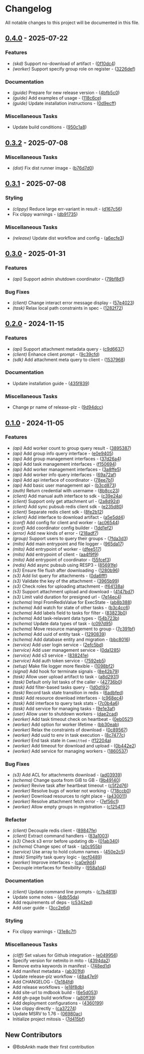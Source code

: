 # Changelog

All notable changes to this project will be documented in this file.

## [0.4.0](https://github.com/stack-rs/mitosis/compare/mito-v0.3.2...mito-v0.4.0) - 2025-07-22

### Features

- *(skd)* Support no-download of artifact - ([0f10dc4](https://github.com/stack-rs/mitosis/commit/0f10dc4a9cb01e0a1f891ea5985ec0d3e0c2c0be))
- *(worker)* Support specify group role on register - ([3226def](https://github.com/stack-rs/mitosis/commit/3226def828433ed107f9d57fd0e8daac2e04918b))

### Documentation

- *(guide)* Prepare for new release version - ([4bfb5c0](https://github.com/stack-rs/mitosis/commit/4bfb5c05342607fc398f9714a5e6c1651680d224))
- *(guide)* Add examples of usage - ([118c6ce](https://github.com/stack-rs/mitosis/commit/118c6ce4a2d25da35d438bb860872b9339323124))
- *(guide)* Update installation instructions - ([0d9ecff](https://github.com/stack-rs/mitosis/commit/0d9ecff0c2e65ccb774faaf7ffa90e05153e0a9c))

### Miscellaneous Tasks

- Update build conditions - ([950c1a8](https://github.com/stack-rs/mitosis/commit/950c1a8abfac1f96090413f4c0d2babdc4afaf59))

## [0.3.2](https://github.com/stack-rs/mitosis/compare/mito-v0.3.1...mito-v0.3.2) - 2025-07-08

### Miscellaneous Tasks

- *(dist)* Fix dist runner image - ([b76d7d0](https://github.com/stack-rs/mitosis/commit/b76d7d0658479e51d097c285ff54a5c2e37862e4))

## [0.3.1](https://github.com/stack-rs/mitosis/compare/mito-v0.3.0...mito-v0.3.1) - 2025-07-08

### Styling

- *(clippy)* Reduce large err-variant in result - ([d167c56](https://github.com/stack-rs/mitosis/commit/d167c56222839fbff7eeea1565effa80abeef2e7))
- Fix clippy warnings - ([db91735](https://github.com/stack-rs/mitosis/commit/db9173560e1273abba93be63d6673a47637bef43))

### Miscellaneous Tasks

- *(release)* Update dist workflow and config - ([a6ecfe3](https://github.com/stack-rs/mitosis/commit/a6ecfe3ea76259ed028b0818fb7d69b5ec72a1e6))

## [0.3.0](https://github.com/stack-rs/mitosis/compare/mito-v0.2.0...mito-v0.3.0) - 2025-01-31

### Features

- *(api)* Support admin shutdown coordinator - ([79bf8d1](https://github.com/stack-rs/mitosis/commit/79bf8d1853a9d97fd4f1e2e33245623130f12fe3))

### Bug Fixes

- *(client)* Change interact error message display - ([57e4023](https://github.com/stack-rs/mitosis/commit/57e40239a9bdbdecc4e43dce011534716d391af0))
- *(task)* Relax local path constraints in spec - ([1282f72](https://github.com/stack-rs/mitosis/commit/1282f72ba01302093a4d634120d6cc0c3efb14f7))

## [0.2.0](https://github.com/stack-rs/mitosis/compare/mito-v0.1.0...mito-v0.2.0) - 2024-11-15

### Features

- *(api)* Support attachment metadata query - ([c9d6637](https://github.com/stack-rs/mitosis/commit/c9d66377959c9d1472f8fc036a3e1c746be88940))
- *(client)* Enhance client prompt - ([9c39cfd](https://github.com/stack-rs/mitosis/commit/9c39cfd094a7754a7542d48263ddbe422de06e91))
- *(sdk)* Add attachment meta query to client - ([1537968](https://github.com/stack-rs/mitosis/commit/1537968d099e6650299eb9f54be0058465d11d33))

### Documentation

- Update installation guide - ([435f839](https://github.com/stack-rs/mitosis/commit/435f839f028a096e2c37781bfe8d1a2774252f41))

### Miscellaneous Tasks

- Change pr name of release-plz - ([9d94dcc](https://github.com/stack-rs/mitosis/commit/9d94dcc39024e12647d1b7a688aa8661240e234e))

## [0.1.0](https://github.com/stack-rs/mitosis/releases/tag/mito-v0.1.0) - 2024-11-05

### Features

- *(api)* Add worker count to group query result - ([3895387](https://github.com/stack-rs/mitosis/commit/38953870cad30a5dda00691912ccc35be60aadcb))
- *(api)* Add group info query interface - ([e0e9405](https://github.com/stack-rs/mitosis/commit/e0e940500d247b17420264a16c984ab05d0f8792))
- *(api)* Add group management interfaces - ([37d26a4](https://github.com/stack-rs/mitosis/commit/37d26a4a58cbedc409c84911d33454d58285c99d))
- *(api)* Add task management interfaces - ([f150694](https://github.com/stack-rs/mitosis/commit/f1506940576acc9d7436371a3138dd3dcf9340ed))
- *(api)* Add worker management interfaces - ([3a8ffe5](https://github.com/stack-rs/mitosis/commit/3a8ffe5b8c5a042d2f8b31f41f1c652b382fdb49))
- *(api)* Add worker info query interfaces - ([69a72af](https://github.com/stack-rs/mitosis/commit/69a72afdd7aea395f6d08e860ff50e73c5b81b2f))
- *(api)* Add api interface of coordinator - ([78ee7b1](https://github.com/stack-rs/mitosis/commit/78ee7b1798918908e96def05fe832b65f8dd441e))
- *(api)* Add basic user management api - ([b3cd873](https://github.com/stack-rs/mitosis/commit/b3cd87324ea33d51ff57617fd05470ad19247fa5))
- *(auth)* Return credential with username - ([8b8cc23](https://github.com/stack-rs/mitosis/commit/8b8cc23576494e64bd87a13b3177b54220f84069))
- *(client)* Add manual auth interface to sdk - ([c39e24a](https://github.com/stack-rs/mitosis/commit/c39e24a3195544ac91cecf60c3196b2be42ee79b))
- *(client)* Support only get attachment url - ([2a8d92d](https://github.com/stack-rs/mitosis/commit/2a8d92d67318c250df3f9d6eb8725e56434cffda))
- *(client)* Add sync pubsub redis client sdk - ([e235d80](https://github.com/stack-rs/mitosis/commit/e235d8040a4b798240b15ea20950a143c0e2a372))
- *(client)* Separate redis client sdk - ([8fe2b12](https://github.com/stack-rs/mitosis/commit/8fe2b128c5235b81b28236d117dd21b40b264e9d))
- *(client)* Add interface to download artifact - ([a5e5dd4](https://github.com/stack-rs/mitosis/commit/a5e5dd414ddc5735abc9976e5ee26f7021daf2b9))
- *(conf)* Add config for client and worker - ([ac06544](https://github.com/stack-rs/mitosis/commit/ac06544ea6dac01f6a862d49b0fa89904b733182))
- *(conf)* Add coordinator config builder - ([1dd1ef2](https://github.com/stack-rs/mitosis/commit/1dd1ef249da8325d5f18a4fb71020958a08b1b64))
- *(error)* Add new kinds of error - ([218adf7](https://github.com/stack-rs/mitosis/commit/218adf77cc535ba3e1f9f1b2d4cb93018489efdb))
- *(group)* Support users to query their groups - ([7fda3d3](https://github.com/stack-rs/mitosis/commit/7fda3d3e2e76111f70eee6f1691464737ecbf562))
- *(mito)* Add main entrypoint and file logger - ([965da17](https://github.com/stack-rs/mitosis/commit/965da17b4860eb57faf5aeedf659e26e93c380b6))
- *(mito)* Add entrypoint of worker - ([dfee517](https://github.com/stack-rs/mitosis/commit/dfee5173fb73b24180f9eb88d04300beb4db53fd))
- *(mito)* Add entrypoint of client - ([aa4f9f9](https://github.com/stack-rs/mitosis/commit/aa4f9f9fa26a7bdcdae6e84e7610c860a9e6265a))
- *(mito)* Add entrypoint of coordinator - ([55fcef3](https://github.com/stack-rs/mitosis/commit/55fcef3d9f7ff21afc913fa3f90b3f75e0e73009))
- *(redis)* Add async pubsub using RESP3 - ([85691fe](https://github.com/stack-rs/mitosis/commit/85691fe6f90255533d6af6a5e310b44f5e19dd8d))
- *(s3)* Ensure file flush after downloading - ([1280b96](https://github.com/stack-rs/mitosis/commit/1280b960c28048269b7593205d1c15bdf3f9b9f3))
- *(s3)* Add list query for attachments - ([0da6fff](https://github.com/stack-rs/mitosis/commit/0da6fffc4118de456bd4afcf75a6a38ea5e06a6c))
- *(s3)* Validate the key of the attachment - ([3965b99](https://github.com/stack-rs/mitosis/commit/3965b996eda45c911e419777029cf57e4fe6e5a5))
- *(s3)* Check roles for uploading attachment - ([f64138a](https://github.com/stack-rs/mitosis/commit/f64138ab0b4b281cdfcc61929b6a8c8120711723))
- *(s3)* Support attachment upload and download - ([4147bd7](https://github.com/stack-rs/mitosis/commit/4147bd7b5b840bea8b0ff29bdaadaf1531c6d84e))
- *(s3)* Limit valid duration for presigned url - ([7e14ec4](https://github.com/stack-rs/mitosis/commit/7e14ec474c07cc6f16e4f223aca17160298e3bcd))
- *(schema)* Impl FromRedisValue for ExecState - ([ab8b388](https://github.com/stack-rs/mitosis/commit/ab8b3885c4504759ee88c92e9361d4a1be9be6c2))
- *(schema)* Add watch for state of other tasks - ([b3c4cc6](https://github.com/stack-rs/mitosis/commit/b3c4cc6dcdbfaeee962454c9d5143a0eb83efab0))
- *(schema)* Add labels field to tasks for filter - ([83823b0](https://github.com/stack-rs/mitosis/commit/83823b03df9ab87cb8ff715dcd613cb9a354106d))
- *(schema)* Add task-relavant data types - ([54b723b](https://github.com/stack-rs/mitosis/commit/54b723b20b6d5d46e1d502645890aa5d84752f95))
- *(schema)* Update data types of task - ([c097d95](https://github.com/stack-rs/mitosis/commit/c097d9508bf6e3b7367fb5651ff37b1ad6554e46))
- *(schema)* Move resource management to group - ([7c391bf](https://github.com/stack-rs/mitosis/commit/7c391bf50755315be57d21ee864df8b8706e743f))
- *(schema)* Add uuid of entity task - ([1290839](https://github.com/stack-rs/mitosis/commit/1290839e339b8da334db7fc4201acd57aa15e255))
- *(schema)* Add database entity and migration - ([bbc8016](https://github.com/stack-rs/mitosis/commit/bbc801628fa64d4b2362edbb70a675eb26213881))
- *(service)* Add user login service - ([2efc5bd](https://github.com/stack-rs/mitosis/commit/2efc5bdbcc5d552fda85684e3011761ec979fc41))
- *(service)* Add user management service - ([0da1285](https://github.com/stack-rs/mitosis/commit/0da1285ddae220f5bb51a55458633482ef53d310))
- *(service)* Add s3 service - ([838241e](https://github.com/stack-rs/mitosis/commit/838241e273d0d68634794ce343d35c61557f8f55))
- *(service)* Add auth token service - ([7592eb5](https://github.com/stack-rs/mitosis/commit/7592eb51f0c11a207c3651a5dc161481fb2a311b))
- *(setup)* Make file logger more flexible - ([1098bf2](https://github.com/stack-rs/mitosis/commit/1098bf21def027030339697586eccf7f43eac067))
- *(signal)* Add hook for terminate signals - ([8e42b79](https://github.com/stack-rs/mitosis/commit/8e42b7948f23e81786a83de4a058f9c5d7074c40))
- *(task)* Allow user upload artifact to task - ([a8d2931](https://github.com/stack-rs/mitosis/commit/a8d29313e5b1331b2b9c591fa9809f8a61e90566))
- *(task)* Default only list tasks of the caller - ([42736b0](https://github.com/stack-rs/mitosis/commit/42736b0f82677aebeac81b104569cb12b35c80e7))
- *(task)* Add filter-based tasks query - ([1d0d192](https://github.com/stack-rs/mitosis/commit/1d0d192cad35848d0219e0b27199bcecc3b19845))
- *(task)* Record task state transition in redis - ([6adbfed](https://github.com/stack-rs/mitosis/commit/6adbfed11e90548f5325d3f7499b8f594e666d7a))
- *(task)* Add resource download interfaces - ([c968ec4](https://github.com/stack-rs/mitosis/commit/c968ec4bd17c0e8601a9f112e60cb5fb8f47e130))
- *(task)* Add interface to query task stats - ([7c0b4a6](https://github.com/stack-rs/mitosis/commit/7c0b4a61973b33fbc2cbd027f69c2a3fbcf5e84c))
- *(task)* Add service for managing tasks - ([9e1e3af](https://github.com/stack-rs/mitosis/commit/9e1e3af1b3aa91590f8e9bb52025ec2edd489d36))
- *(user)* Allow user to shutdown workers - ([dae2cad](https://github.com/stack-rs/mitosis/commit/dae2cad692e9c186293509000b4415a79aa7154c))
- *(worker)* Add task timeout check on heartbeat - ([0eb0521](https://github.com/stack-rs/mitosis/commit/0eb05214f997e31073b506b2284acb925b086b10))
- *(worker)* Add option for worker lifetime - ([bb30eab](https://github.com/stack-rs/mitosis/commit/bb30eab7bc198b6a5af8ad93ff344a40c09998ea))
- *(worker)* Relax the constraints of download - ([0c89567](https://github.com/stack-rs/mitosis/commit/0c8956790746f0519976e857951fce3e179611ae))
- *(worker)* Add uuid to env in task execution - ([8c7477c](https://github.com/stack-rs/mitosis/commit/8c7477c8f5da37893ee05e6371351baea03ed088))
- *(worker)* End task state in `Committed` - ([f12204a](https://github.com/stack-rs/mitosis/commit/f12204a1c033e830774ebdd190448c3d0f46fa27))
- *(worker)* Add timeout for download and upload - ([0b442e2](https://github.com/stack-rs/mitosis/commit/0b442e29f694a83f9c7fb688706caf0576d83c78))
- *(worker)* Add service for managing workers - ([1860537](https://github.com/stack-rs/mitosis/commit/186053731523e29fe6120665fbd8bb0e8cffdab8))

### Bug Fixes

- *(s3)* Add ACL for attachments download - ([ad03939](https://github.com/stack-rs/mitosis/commit/ad03939ec6931836292bfdf8e42151f03857372e))
- *(schema)* Change quota from GiB to GB - ([9b49140](https://github.com/stack-rs/mitosis/commit/9b491406dddce471436e2eb01c3f3c3cfcf2017b))
- *(worker)* Revive task after heartbeat timeout - ([c5f2d76](https://github.com/stack-rs/mitosis/commit/c5f2d7620b04834cf33271072a934f72c660d902))
- *(worker)* Resolve bugs of worker not working - ([718ccb0](https://github.com/stack-rs/mitosis/commit/718ccb07957167fdd18c055e6230b6e091c967f9))
- *(worker)* Download resources to right place - ([a430011](https://github.com/stack-rs/mitosis/commit/a4300114cc82128cf440c20ff3c61dd871e21b15))
- *(worker)* Resolve attachment fetch error - ([7ef56c1](https://github.com/stack-rs/mitosis/commit/7ef56c17943b7e4547aba1e113218c5adea7a133))
- *(worker)* Allow empty groups in registration - ([c125411](https://github.com/stack-rs/mitosis/commit/c125411527c76d6a951be6a8046e3e2607ef3ed1))

### Refactor

- *(client)* Decouple redis client - ([89847fe](https://github.com/stack-rs/mitosis/commit/89847fe6d90f7fd239424ae64da27eafae04f1c2))
- *(client)* Extract command handlers - ([83a1003](https://github.com/stack-rs/mitosis/commit/83a100320918f735368c60b93111f0c1c5450cec))
- *(s3)* Check s3 error before updating db - ([01ab340](https://github.com/stack-rs/mitosis/commit/01ab34068f435ea09b246d46f5f5c3d0d2ac32f1))
- *(schema)* Change spec of task - ([a0c955b](https://github.com/stack-rs/mitosis/commit/a0c955b9134f102a7e8105eb3b15ffa3d2c5db8b))
- *(service)* Use array to hold column names - ([450e2c5](https://github.com/stack-rs/mitosis/commit/450e2c5447850040d0824496a5654e0f59bedd37))
- *(task)* Simplify task query logic - ([ecf0489](https://github.com/stack-rs/mitosis/commit/ecf0489b72c1b79ea54b98a37bd6e6085b1a6d71))
- *(worker)* Improve interfaces - ([ca0e9d4](https://github.com/stack-rs/mitosis/commit/ca0e9d4b77b2fa6eeaa928178ee87a60a276b79c))
- Decouple interfaces for flexibility - ([958a1d4](https://github.com/stack-rs/mitosis/commit/958a1d48f79d914ed6a72f57e4843ac0f5580ae3))

### Documentation

- *(client)* Update command line prompts - ([c7b4818](https://github.com/stack-rs/mitosis/commit/c7b48185ffd46c0d24670f3a420d7bbd2be81d14))
- Update some notes - ([4db55da](https://github.com/stack-rs/mitosis/commit/4db55daeefda2992d3ded25786aa2c98b78ead37))
- Add requirements of deps - ([c5342ed](https://github.com/stack-rs/mitosis/commit/c5342ed2fcd9beec30222d18572f32d174fd30a8))
- Add user guide - ([3cc2e6d](https://github.com/stack-rs/mitosis/commit/3cc2e6df9b223b3629b2dd6ea57c94f0c15d026b))

### Styling

- Fix clippy warnings - ([31e8c7f](https://github.com/stack-rs/mitosis/commit/31e8c7f7ec5a472d00b4c77b84d763e940b6064f))

### Miscellaneous Tasks

- *(cliff)* Set values for Github integration - ([e049956](https://github.com/stack-rs/mitosis/commit/e0499567f524cd9cb48070f7d17a50a676687fcd))
- Specify version for netmito in mito - ([4394da2](https://github.com/stack-rs/mitosis/commit/4394da26ad268f965d557c1d61de29327a32c40e))
- Remove extra keywords in manifest - ([748ed1d](https://github.com/stack-rs/mitosis/commit/748ed1d245e4beef0692263a2bfed5bf73ff94ba))
- Add manifest metadata - ([ab301fd](https://github.com/stack-rs/mitosis/commit/ab301fd30645d8ce1b86840866910a4b17643423))
- Update release-plz workflow - ([48a47e9](https://github.com/stack-rs/mitosis/commit/48a47e9d544e1b0a443182c28ae8f1c39d769477))
- Add CHANGELOG - ([7e184fd](https://github.com/stack-rs/mitosis/commit/7e184fdee5b41d66b93729a070ff0514c4f08b50))
- Add release workflows - ([e18f8db](https://github.com/stack-rs/mitosis/commit/e18f8db399f93fe9903c16ce1f1f65a386d01a65))
- Add site-url to mdbook build - ([6e5d053](https://github.com/stack-rs/mitosis/commit/6e5d05341e7fcb3a2acda3b65fc90a225e430edd))
- Add gh-page build workflow - ([a80ff39](https://github.com/stack-rs/mitosis/commit/a80ff394d7c98c16fa47b9bc92b4ee255c7721aa))
- Add deployment configurations - ([4360199](https://github.com/stack-rs/mitosis/commit/4360199053f6d3e4c20c0ff97b07d2eea5b4452a))
- Use clippy directly - ([ca37274](https://github.com/stack-rs/mitosis/commit/ca3727454a9a3ee8176f6b89c3726db457d8e553))
- Update MSRV to 1.76 - ([06980ac](https://github.com/stack-rs/mitosis/commit/06980ac6a3f6762e12326a1a1f57b87fb85fbb3c))
- Initialize project mitosis - ([7d415bf](https://github.com/stack-rs/mitosis/commit/7d415bf05491cec79e0e35a0b1b756a78943b8d2))

## New Contributors

- @BobAnkh made their first contribution

<!-- generated by git-cliff -->

